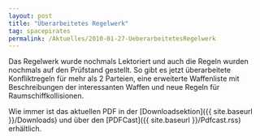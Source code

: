 ```yaml
---
layout: post
title: "Überarbeitetes Regelwerk"
tag: spacepirates
permalink: /Aktuelles/2010-01-27-UeberarbeitetesRegelwerk
---
```


Das Regelwerk wurde nochmals Lektoriert und auch die Regeln wurden nochmals auf den Prüfstand gestellt. So gibt es jetzt überarbeitete Konfliktregeln für mehr als 2 Parteien, eine erweiterte Waffenliste mit Beschreibungen der interessanten Waffen und neue Regeln für Raumschiffkollisionen.

Wie immer ist das aktuellen PDF in der [Downloadsektion]({{ site.baseurl }}/Downloads) und über den [PDFCast]({{ site.baseurl }}/Pdfcast.rss) erhältlich.


